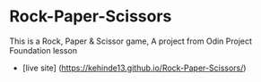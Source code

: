 # Rock-Paper-Scissors
This is a Rock, Paper & Scissor game, A project from Odin Project Foundation lesson

- [live site] (https://kehinde13.github.io/Rock-Paper-Scissors/)
